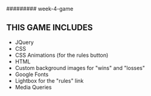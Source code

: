 ######### week-4-game

## THIS GAME INCLUDES ##

- JQuery
- CSS
- CSS Animations (for the rules button)
- HTML
- Custom background images for "wins" and "losses"
- Google Fonts
- Lightbox for the "rules" link
- Media Queries